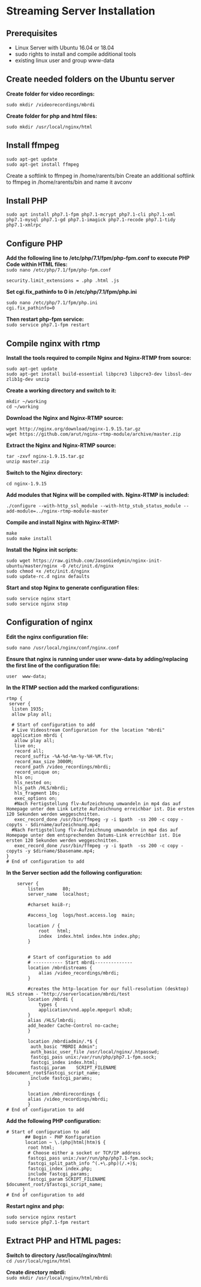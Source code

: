 # Streaming Server Installation

## Prerequisites
- Linux Server with Ubuntu 16.04 or 18.04
- sudo rights to install and compile additional tools
- existing linux user and group www-data

## Create needed folders on the Ubuntu server
**Create folder for video recordings:**  
```
sudo mkdir /videorecordings/mbrdi
```

**Create folder for php and html files:**  
```
sudo mkdir /usr/local/nginx/html
```

## Install ffmpeg
```
sudo apt-get update  
sudo apt-get install ffmpeg
```

Create a softlink to ffmpeg in /home/rarents/bin
Create an additional softlink to ffmpeg in /home/rarents/bin and name it avconv

## Install PHP 
```
sudo apt install php7.1-fpm php7.1-mcrypt php7.1-cli php7.1-xml php7.1-mysql php7.1-gd php7.1-imagick php7.1-recode php7.1-tidy php7.1-xmlrpc
```

## Configure PHP
**Add the following line to /etc/php/7.1/fpm/php-fpm.conf to execute PHP Code within HTML files:**  
`sudo nano /etc/php/7.1/fpm/php-fpm.conf`  

`security.limit_extensions = .php .html .js` 

**Set cgi.fix_pathinfo to 0 in /etc/php/7.1/fpm/php.ini**  
```
sudo nano /etc/php/7.1/fpm/php.ini
cgi.fix_pathinfo=0
```

**Then restart php-fpm service:**  
`sudo service php7.1-fpm restart`  

## Compile nginx with rtmp 
**Install the tools required to compile Nginx and Nginx-RTMP from source:**  
```
sudo apt-get update  
sudo apt-get install build-essential libpcre3 libpcre3-dev libssl-dev zlib1g-dev unzip  
```

**Create a working directory and switch to it:**  
```
mkdir ~/working  
cd ~/working  
```

**Download the Nginx and Nginx-RTMP source:**  
```
wget http://nginx.org/download/nginx-1.9.15.tar.gz  
wget https://github.com/arut/nginx-rtmp-module/archive/master.zip  
```

**Extract the Nginx and Nginx-RTMP source:**  
```
tar -zxvf nginx-1.9.15.tar.gz  
unzip master.zip  
```

**Switch to the Nginx directory:**  
```
cd nginx-1.9.15  
```

**Add modules that Nginx will be compiled with. Nginx-RTMP is included:**  
```
./configure --with-http_ssl_module --with-http_stub_status_module --add-module=../nginx-rtmp-module-master  
```

**Compile and install Nginx with Nginx-RTMP:**  
```
make
sudo make install
```

**Install the Nginx init scripts:**  
```
sudo wget https://raw.github.com/JasonGiedymin/nginx-init-ubuntu/master/nginx -O /etc/init.d/nginx
sudo chmod +x /etc/init.d/nginx
sudo update-rc.d nginx defaults
```

**Start and stop Nginx to generate configuration files:**  
```
sudo service nginx start
sudo service nginx stop
```

## Configuration of nginx
**Edit the nginx configuration file:**  
```
sudo nano /usr/local/nginx/conf/nginx.conf
```

**Ensure that nginx is running under user www-data by adding/replacing the first line of the configuration file:** 
```
user  www-data;
```

**In the RTMP section add the marked configurations:**  

```
rtmp {
 server {
  listen 1935;
  allow play all;

  # Start of configuration to add
  # Live Videostream Configuration for the location "mbrdi"
  application mbrdi {
   allow play all;
   live on;
   record all;
   record_suffix -%A-%d-%m-%y-%H-%M.flv;
   record_max_size 3000M;
   record_path /video_recordings/mbrdi;
   record_unique on;
   hls on;
   hls_nested on;
   hls_path /HLS/mbrdi;
   hls_fragment 10s;
   exec_options on;
   #Nach Fertigstellung flv-Aufzeichnung umwandeln in mp4 das auf Homepage unter dem Link Letzte Aufzeichnung erreichbar ist. Die ersten 120 Sekunden werden weggeschnitten.
   exec_record_done /usr/bin/ffmpeg -y -i $path  -ss 200 -c copy -copyts - $dirname/aufzeichnung.mp4;
  #Nach Fertigstellung flv-Aufzeichnung umwandeln in mp4 das auf Homepage unter dem entsprechenden Datums-Link erreichbar ist. Die ersten 120 Sekunden werden weggeschnitten.
   exec_record_done /usr/bin/ffmpeg -y -i $path  -ss 200 -c copy -copyts -y $dirname/$basename.mp4;
}
# End of configuration to add
```

**In the Server section add the following configuration:**  

```
    server {
        listen       80;
        server_name  localhost;

        #charset koi8-r;

        #access_log  logs/host.access.log  main;

        location / {
            root   html;
            index  index.html index.htm index.php;
        }


        # Start of configuration to add
        # ----------- Start mbrdi--------------
        location /mbrdistreams {
            alias /video_recordings/mbrdi;
        }

        #creates the http-location for our full-resolution (desktop) HLS stream - "http://serverlocation/mbrdi/test
        location /mbrdi {
            types {
            application/vnd.apple.mpegurl m3u8;
        }
        alias /HLS/lmbrdi;
        add_header Cache-Control no-cache;
        }

        location /mbrdiadmin/.*$ {
         auth_basic "MBRDI Admin";
         auth_basic_user_file /usr/local/nginx/.htpasswd;
         fastcgi_pass unix:/var/run/php/php7.1-fpm.sock;
         fastcgi_index index.html;
         fastcgi_param    SCRIPT_FILENAME $document_root$fastcgi_script_name;
         include fastcgi_params;
        }

        location /mbrdirecordings {
        alias /video_recordings/mbrdi;
        }
# End of configuration to add
```

**Add the following PHP configuration:**  

```
# Start of configuration to add
       ## Begin - PHP Konfiguration
       location ~ \.(php|html|htm)$ {
        root html;
        # Choose either a socket or TCP/IP address
        fastcgi_pass unix:/var/run/php/php7.1-fpm.sock;
        fastcgi_split_path_info ^(.+\.php)(/.+)$;
        fastcgi_index index.php;
        include fastcgi_params;
        fastcgi_param SCRIPT_FILENAME $document_root/$fastcgi_script_name;
      }
# End of configuration to add
```

**Restart nginx and php:**  
```
sudo service nginx restart
sudo service php7.1-fpm restart
```

## Extract PHP and HTML pages:
**Switch to directory /usr/local/nginx/html:**  
`cd /usr/local/nginx/html`

**Create directory mbrdi:**  
`sudo mkdir /usr/local/nginx/html/mbrdi`
